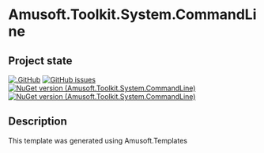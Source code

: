 # Amusoft.Toolkit.System.CommandLine

## Project state
[![.GitHub](https://github.com/taori/Amusoft.Toolkit.System.CommandLine/actions/workflows/CI.yml/badge.svg)](https://github.com/taori/Amusoft.Toolkit.System.CommandLine/actions/workflows/CI.yml)
[![GitHub issues](https://img.shields.io/github/issues/taori/Amusoft.Toolkit.System.CommandLine)](https://github.com/taori/Amusoft.Toolkit.System.CommandLine/issues)
[![NuGet version (Amusoft.Toolkit.System.CommandLine)](https://img.shields.io/nuget/v/Amusoft.Toolkit.System.CommandLine.svg)](https://www.nuget.org/packages/Amusoft.Toolkit.System.CommandLine/)
[![NuGet version (Amusoft.Toolkit.System.CommandLine)](https://img.shields.io/nuget/vpre/Amusoft.Toolkit.System.CommandLine.svg)](https://www.nuget.org/packages/Amusoft.Toolkit.System.CommandLine/latest/prerelease)


## Description

This template was generated using Amusoft.Templates